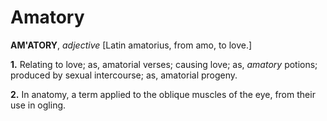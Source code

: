 # Amatory

**AM'ATORY**, _adjective_ \[Latin amatorius, from amo, to love.\]

**1.** Relating to love; as, amatorial verses; causing love; as, _amatory_ potions; produced by sexual intercourse; as, amatorial progeny.

**2.** In anatomy, a term applied to the oblique muscles of the eye, from their use in ogling.
